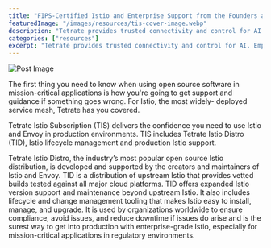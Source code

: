 ```yaml
---
title: "FIPS-Certified Istio and Enterprise Support from the Founders and Maintainers of Istio and Envoy"
featuredImage: "/images/resources/tis-cover-image.webp"
description: "Tetrate provides trusted connectivity and control for AI. Empower developers while safeguarding the business. Built atop the proven Envoy proxy & Envoy AI Gateway."
categories: ["resources"]
excerpt: "Tetrate provides trusted connectivity and control for AI. Empower developers while safeguarding the business. Built atop the proven Envoy proxy & Envoy AI Gateway."
---
```


![Post Image](/images/resources/tis-cover-image.webp)

The first thing you need to know when using open source software in mission-critical applications is how you're going to get support and guidance if something goes wrong. For Istio, the most widely- deployed service mesh, Tetrate has you covered.

Tetrate Istio Subscription (TIS) delivers the confidence you need to use Istio and Envoy in production environments. TIS includes Tetrate Istio Distro (TID), Istio lifecycle management and production Istio support.

Tetrate Istio Distro, the industry’s most popular open source Istio distribution, is developed and supported by the creators and maintainers of Istio and Envoy. TID is a distribution of upstream Istio that provides vetted builds tested against all major cloud platforms. TID offers expanded Istio version support and maintenance beyond upstream Istio. It also includes lifecycle and change management tooling that makes Istio easy to install, manage, and upgrade. It is used by organizations worldwide to ensure compliance, avoid issues, and reduce downtime if issues do arise and is the surest way to get into production with enterprise-grade Istio, especially for mission-critical applications in regulatory environments.
